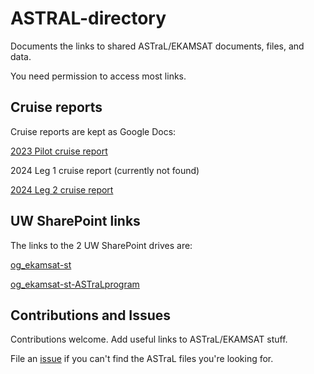 # ASTRAL-directory
Documents the links to shared ASTraL/EKAMSAT documents, files, and data.

You need permission to access most links.

## Cruise reports
Cruise reports are kept as Google Docs:

[2023 Pilot cruise report](https://drive.google.com/file/d/1K8tr_h823e3XuagnWrFkWh40s7V_9uTQ/view)

2024 Leg 1 cruise report (currently not found)

[2024 Leg 2 cruise report](https://docs.google.com/document/d/1ONCcd3ghVt_y9SvstvhQiCaAU7-s2rwgMv3fvZj4EXo/edit)

## UW SharePoint links
The links to the 2 UW SharePoint drives are:

[og_ekamsat-st](https://uwnetid.sharepoint.com/sites/og_ekamsat-st/Shared%20Documents/Forms/AllItems.aspx)

[og_ekamsat-st-ASTraLprogram](https://uwnetid.sharepoint.com/sites/og_ekamsat-st-ASTraLprogram/Shared%20Documents/Forms/AllItems.aspx)


## Contributions and Issues
Contributions welcome. Add useful links to ASTraL/EKAMSAT stuff.

File an [issue](https://github.com/deszoeke/ASTRAL-directory/issues) if you can't find the ASTraL files you're looking for.
